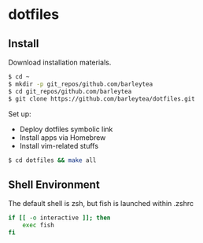 # dotfiles

## Install

Download installation materials.
```bash
$ cd ~
$ mkdir -p git_repos/github.com/barleytea
$ cd git_repos/github.com/barleytea
$ git clone https://github.com/barleytea/dotfiles.git
```

Set up:
* Deploy dotfiles symbolic link
* Install apps via Homebrew
* Install vim-related stuffs
```bash
$ cd dotfiles && make all
```

## Shell Environment

The default shell is zsh, but fish is launched within .zshrc

```sh
if [[ -o interactive ]]; then
    exec fish
fi
```
